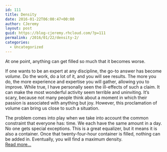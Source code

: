 ```yaml
---
id: 111
title: Density
date: 2016-01-22T06:00:47+00:00
author: CJeremy
layout: post
guid: https://blog-cjeremy.rhcloud.com/?p=111
permalink: /2016/01/22/density-2/
categories:
  - Uncategorized
---
```

At one point, anything can get filled so much that it becomes worse.

If one wants to be an expert at any discipline, the go-to answer has become _volume_. Do the work, do a lot of it, and you will see results. The more you do, the more experience and expertise you will gather, allowing you to improve. While true, I have personally seen the ill-effects of such a claim. It can make the most wonderful activity seem terrible and uninviting. It&#8217;s scary, because not many people think about a moment in which their passion is associated with anything but joy. However, this proclamation of volume can bring us close to such a situation.

The problem comes into play when we take into account the common constraint that everyone has: time. We each have the same amount in a day. No one gets special exceptions. This is a great equalizer, but it means it is also a container. Once that twenty-four-hour container is filled, nothing can be added in. Eventually, you will find a maximum density. <span class="post-teaser-more">&nbsp;<br /><a href="http://blog-cjeremy.rhcloud.com/2016/01/22/density-2/" title="Permanent Link: Density" rel="bookmark">Read more...</br></span></p>